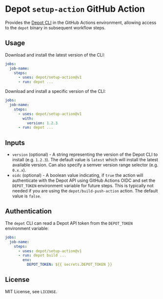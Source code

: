 # Depot `setup-action` GitHub Action

Provides the [Depot CLI](https://github.com/depot/cli) in the GitHub Actions environment, allowing access to the `depot` binary in subsequent workflow steps.

## Usage

Download and install the latest version of the CLI:

```yaml
jobs:
  job-name:
    steps:
      - uses: depot/setup-action@v1
      - run: depot ...
```

Download and install a specific version of the CLI:

```yaml
jobs:
  job-name:
    steps:
      - uses: depot/setup-action@v1
        with:
          version: 1.2.3
      - run: depot ...
```

## Inputs

- `version` (optional) - A string representing the version of the Depot CLI to install (e.g. `1.2.3`). The default value is `latest` which will install the latest available version. Can also specify a semver version range selector (e.g. `0.x.x`).
- `oidc` (optional) - A boolean value indicating, if `true` the action will authenticate with the Depot API using GitHub Actions OIDC and set the `DEPOT_TOKEN` environment variable for future steps. This is typically not needed if you are using the `depot/build-push-action` action. The default value is `false`.

## Authentication

The `depot` CLI can read a Depot API token from the `DEPOT_TOKEN` environment variable:

```yaml
jobs:
  job-name:
    steps:
      - uses: depot/setup-action@v1
      - run: depot build ...
        env:
          DEPOT_TOKEN: ${{ secrets.DEPOT_TOKEN }}
```

## License

MIT License, see `LICENSE`.
